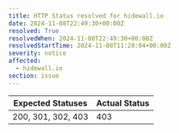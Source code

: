 ```yaml
---
title: HTTP Status resolved for hidewall.io
date: 2024-11-08T22:49:30+00:00Z
resolved: True
resolvedWhen: 2024-11-08T22:49:30+00:00Z
resolvedStartTime: 2024-11-08T11:28:04+00:00Z
severity: notice
affected:
  - hidewall.io
section: issue
---
```


| Expected Statuses | Actual Status  |
|-------------------|----------------|
| 200, 301, 302, 403 | 403 |
